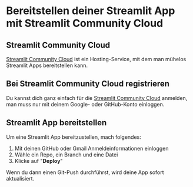 # Bereitstellen deiner Streamlit App mit Streamlit Community Cloud

## Streamlit Community Cloud

[Streamlit Community Cloud](https://streamlit.io/cloud) ist ein Hosting-Service, mit dem man mühelos Streamlit Apps bereitstellen kann.

## Bei Streamlit Community Cloud registrieren

Du kannst dich ganz einfach für die [Streamlit Community Cloud](https://streamlit.io/cloud) anmelden, man muss nur mit deinem Google- oder GitHub-Konto einloggen.

## Streamlit App bereitstellen

Um eine Streamlit App bereitzustellen, mach folgendes:
1. Mit deinen GitHub oder Gmail Anmeldeinformationen einloggen
2. Wähle ein Repo, ein Branch und eine Datei
3. Klicke auf "**Deploy**"

Wenn du dann einen Git-Push durchführst, wird deine App sofort aktualisiert.